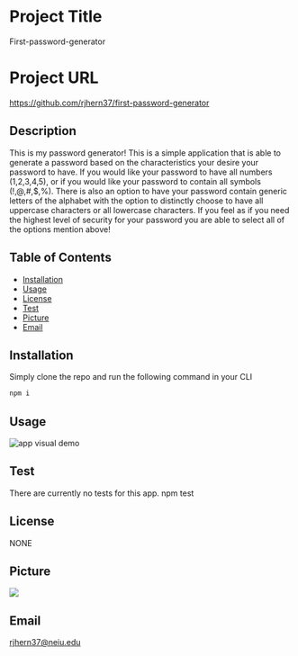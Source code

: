 
# Project Title 
First-password-generator


# Project URL
https://github.com/rjhern37/first-password-generator

## Description 
This is my password generator! This is a simple application that is able to generate a password based on the characteristics your desire your password to have. If you would like your password to have all numbers (1,2,3,4,5), or if you would like your password to contain all symbols (!,@,#,$,%). There is also an option to have your password contain generic letters of the alphabet with the option to distinctly choose to have all uppercase characters or all lowercase characters. If you feel as if you need the highest level of security for your password you are able to select all of the options mention above!

## Table of Contents
* [Installation](#installation)
* [Usage](#usage)
* [License](#license)
* [Test](#test)
* [Picture](#picture)
* [Email](#email)


## Installation
Simply clone the repo and run the following command in your CLI
```sh
npm i
```

## Usage
<img alt="app visual demo" src="assets/First-password-generatorGify.gif"/>


## Test
There are currently no tests for this app.
npm test

## License
NONE

## Picture
<img src="https://avatars1.githubusercontent.com/u/59975055?v=4"/>

## Email
rjhern37@neiu.edu
